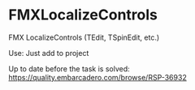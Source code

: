 # FMXLocalizeControls
 FMX LocalizeControls (TEdit, TSpinEdit, etc.)


Use: Just add to project

Up to date before the task is solved: https://quality.embarcadero.com/browse/RSP-36932

